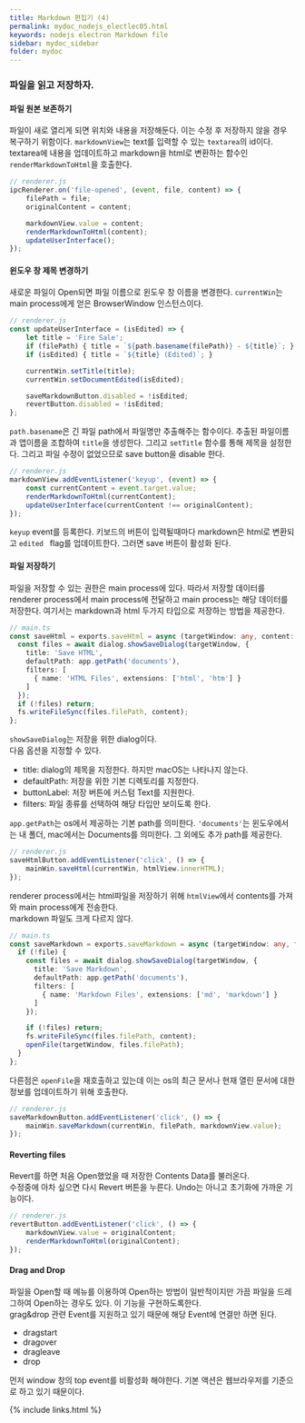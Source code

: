 ```yaml
---
title: Markdown 편집기 (4)
permalink: mydoc_nodejs_electlec05.html
keywords: nodejs electron Markdown file
sidebar: mydoc_sidebar
folder: mydoc
---
```

### 파일을 읽고 저장하자.
#### 파일 원본 보존하기
파일이 새로 열리게 되면 위치와 내용을 저장해둔다. 이는 수정 후 저장하지 않을 경우 복구하기 위함이다. `markdownView`는 text를 입력할 수 있는 `textarea`의 id이다. textarea에 내용을 업데이트하고 markdown을 html로 변환하는 함수인 `renderMarkdownToHtml`을 호출한다. 

```js
// renderer.js
ipcRenderer.on('file-opened', (event, file, content) => {
    filePath = file; 
    originalContent = content;

    markdownView.value = content;
    renderMarkdownToHtml(content);
    updateUserInterface();
});
```
#### 윈도우 창 제목 변경하기
새로운 파일이 Open되면 파일 이름으로 윈도우 창 이름을 변경한다. `currentWin`는 main process에게 얻은 BrowserWindow 인스턴스이다.

```js
// renderer.js
const updateUserInterface = (isEdited) => {
    let title = 'Fire Sale';
    if (filePath) { title = `${path.basename(filePath)} - ${title}`; }
    if (isEdited) { title = `${title} (Edited)`; }

    currentWin.setTitle(title);
    currentWin.setDocumentEdited(isEdited);

    saveMarkdownButton.disabled = !isEdited; 
    revertButton.disabled = !isEdited; 
};
```
`path.basename`은 긴 파일 path에서 파일명만 추출해주는 함수이다. 추출된 파일이름과 앱이름을 조합하여 `title`을 생성한다. 그리고 `setTitle` 함수를 통해 제목을 설정한다. 그리고 파일 수정이 없었으므로 save button을 disable 한다.

```js
// renderer.js
markdownView.addEventListener('keyup', (event) => {
    const currentContent = event.target.value;
    renderMarkdownToHtml(currentContent);
    updateUserInterface(currentContent !== originalContent);
});
```
`keyup` event를 등록한다. 키보드의 버튼이 입력될때마다 markdown은 html로 변환되고 `edited ` flag를 업데이트한다. 그러면 save 버튼이 활성화 된다.

#### 파일 저장하기

파일을 저장할 수 있는 권한은 main process에 있다. 따라서 저장할 데이터를 renderer process에서 main process에 전달하고 main process는 해당 데이터를 저장한다. 여기서는 markdown과 html 두가지 타입으로 저장하는 방법을 제공한다. 

```ts
// main.ts
const saveHtml = exports.saveHtml = async (targetWindow: any, content: string) => {
  const files = await dialog.showSaveDialog(targetWindow, {
    title: 'Save HTML',
    defaultPath: app.getPath('documents'),
    filters: [
      { name: 'HTML Files', extensions: ['html', 'htm'] }
    ]
  });
  if (!files) return;
  fs.writeFileSync(files.filePath, content);
};
```  
`showSaveDialog`는 저장을 위한 dialog이다.  
다음 옵션을 지정할 수 있다.
- title: dialog의 제목을 지정한다. 하지만 macOS는 나타나지 않는다.
- defaultPath: 저장을 위한 기본 디렉토리를 지정한다.
- buttonLabel: 저장 버튼에 커스텀 Text를 지원한다.
- filters: 파일 종류를 선택하여 해당 타입만 보이도록 한다.

`app.getPath`는 os에서 제공하는 기본 path를 의미한다. `'documents'`는 윈도우에서는 내 폴더, mac에서는 Documents를 의미한다. 그 외에도 추가 path를 제공한다.

```js
// renderer.js
saveHtmlButton.addEventListener('click', () => {
    mainWin.saveHtml(currentWin, htmlView.innerHTML);
});
```

renderer process에서는 html파일을 저장하기 위해 `htmlView`에서 contents를 가져와 main process에게 전송한다.  
markdown 파일도 크게 다르지 않다.

```ts
// main.ts
const saveMarkdown = exports.saveMarkdown = async (targetWindow: any, file: string, content: string) => {
  if (!file) {
    const files = await dialog.showSaveDialog(targetWindow, {
      title: 'Save Markdown',
      defaultPath: app.getPath('documents'),
      filters: [
        { name: 'Markdown Files', extensions: ['md', 'markdown'] }
      ]
    });

    if (!files) return;
    fs.writeFileSync(files.filePath, content);
    openFile(targetWindow, files.filePath);
  }
};
```  

다른점은 `openFile`을 재호출하고 있는데 이는 os의 최근 문서나 현재 열린 문서에 대한 정보를 업데이트하기 위해 호출한다. 

```js
// renderer.js
saveMarkdownButton.addEventListener('click', () => {
    mainWin.saveMarkdown(currentWin, filePath, markdownView.value);
});
```

#### Reverting files
Revert를 하면 처음 Open했었을 때 저장한 Contents Data를 불러온다.  
수정중에 아차 싶으면 다시 Revert 버튼을 누른다. Undo는 아니고 초기화에 가까운 기능이다.

```js
// renderer.js
revertButton.addEventListener('click', () => {
    markdownView.value = originalContent;
    renderMarkdownToHtml(originalContent);
});
```

#### Drag and Drop
파일을 Open할 때 메뉴를 이용하여 Open하는 방법이 일반적이지만 가끔 파일을 드레그하여 Open하는 경우도 있다. 이 기능을 구현하도록한다.  
grag&drop 관련 Event를 지원하고 있기 때문에 해당 Event에 연결만 하면 된다.

- dragstart
- dragover
- dragleave
- drop

먼저 window 창의 top event를 비활성화 해야한다. 기본 액션은 웹브라우저를 기준으로 하고 있기 때문이다. 


<!--
https://github.com/dtychshenko/electron-tabs-sample
https://www.npmjs.com/package/electron-tabs
https://github.com/sourcechord/electron-gridlayout-sample-->
{% include links.html %}
